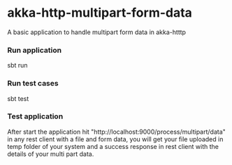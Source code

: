 # akka-http-multipart-form-data
A basic application to handle multipart form data in akka-htttp

### Run application
sbt run

### Run test cases
sbt test

### Test application
After start the application hit "http://localhost:9000/process/multipart/data" in any rest client with a file and form data, you will get your file uploaded in temp folder of your system and a success response in rest client with the details of your multi part data.
